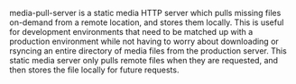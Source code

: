 media-pull-server is a static media HTTP server which pulls missing files
on-demand from a remote location, and stores them locally. This is useful for
development environments that need to be matched up with a production
environment while not having to worry about downloading or rsyncing an entire
directory of media files from the production server. This static media server
only pulls remote files when they are requested, and then stores the file
locally for future requests.

